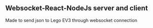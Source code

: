 ## Websocket-React-NodeJs server and client

Made to send json to Lego EV3 through websocket connection
